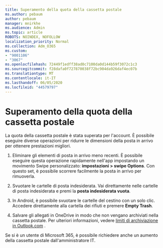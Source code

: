 ```yaml
---
title: Superamento della quota della cassetta postale
ms.author: pebaum
author: pebaum
manager: mnirkhe
ms.audience: Admin
ms.topic: article
ROBOTS: NOINDEX, NOFOLLOW
localization_priority: Normal
ms.collection: Adm_O365
ms.custom:
- "9001106"
- "3067"
ms.openlocfilehash: 72449f1edff38ad0c7100da0d144b59f3072c1c3
ms.sourcegitcommit: f28dafa0f727870038f72bc904da926daf4ec07b
ms.translationtype: MT
ms.contentlocale: it-IT
ms.lasthandoff: 06/05/2020
ms.locfileid: "44579797"
---
```

# <a name="mailbox-quota-exceeded"></a>Superamento della quota della cassetta postale

La quota della cassetta postale è stata superata per l'account. È possibile eseguire diverse operazioni per ridurre le dimensioni della posta in arrivo per ottenere prestazioni migliori.

1. Eliminare gli elementi di posta in arrivo meno recenti. È possibile eseguire questa operazione rapidamente nell'app impostando un movimento Swipe personalizzato: **impostazioni > swipe Options**. Con questo set, è possibile scorrere facilmente la posta in arrivo per rimuoverla.

2. Svuotare le cartelle di posta indesiderata. Vai direttamente nelle cartelle di posta indesiderata e premi la **posta indesiderata vuota**.

3. In Android, è possibile svuotare le cartelle del cestino con un solo clic. Accedere direttamente alla cartella dei rifiuti e premere **Empty Trash**. 

4. Salvare gli allegati in OneDrive in modo che non vengano archiviati nella cassetta postale. Per ulteriori informazioni, vedere [limiti di archiviazione in Outlook.com](https://support.office.com/article/storage-limits-in-outlook-com-7ac99134-69e5-4619-ac0b-2d313bba5e9e) . 

Se si è un utente di Microsoft 365, è possibile richiedere anche un aumento della cassetta postale dall'amministratore IT.